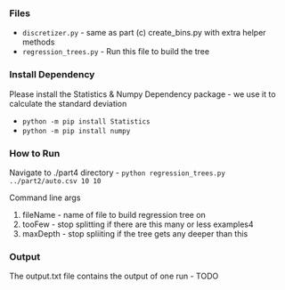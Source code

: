 ### Files
* `discretizer.py` - same as part (c) create_bins.py with extra helper methods 
* `regression_trees.py` - Run this file to build the tree 

### Install Dependency
Please install the Statistics & Numpy Dependency package - we use it to calculate the standard deviation
* `python -m pip install Statistics`
* `python -m pip install numpy`

### How to Run
Navigate to ./part4 directory - `python regression_trees.py ../part2/auto.csv 10 10`

Command line args
1. fileName - name of file to build regression tree on
2. tooFew - stop splitting if there are this many or less examples4
3.  maxDepth - stop spliiting if the tree gets any deeper than this

### Output
The output.txt file contains the output of one run - TODO
